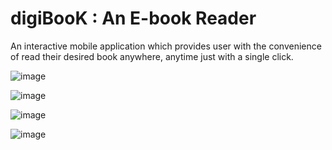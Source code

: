 # digiBooK : An E-book Reader
An interactive mobile application which provides user with the convenience of read their desired book anywhere, anytime just with a single click.

![image](https://user-images.githubusercontent.com/47829305/103172002-4d96c780-4876-11eb-98f5-d9fba6d4f65d.png)

![image](https://user-images.githubusercontent.com/47829305/103172126-47edb180-4877-11eb-8996-9037ebf933fc.png)

![image](https://user-images.githubusercontent.com/47829305/103172136-5cca4500-4877-11eb-8285-466e80eb1859.png)

![image](https://user-images.githubusercontent.com/47829305/103172149-6d7abb00-4877-11eb-9a3c-64cf4650c3ee.png)
